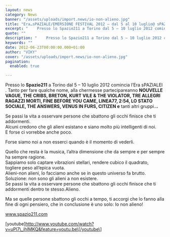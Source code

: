 ```yaml
---
layout: news
category: News
banner: "/assets/uploads/import.news/io-non-alieno.jpg"
title: "Era…sPAZIALE/EMERSIONE FESTIVAL 2012 – dal 5 al 10 luglio@ sPAZIO211, Torino"
excerpt: "    Presso lo Spazio211 a Torino dal 5 – 10 luglio 2012 comincia l’Era sPAZIALEl . Tanto per fare qualche nome, alla chermesse partecipareanno NOUVELLE VAGUE, THE CRIBS, BRETON, KURT VILE & THE VIOLATOR, TRE ALLEGRI RAGAZZI MORTI, FINE BEFORE YOU CAME, LINEA77, 2:54, LO STATO SOCIALE, THE ANSWERS, VENUS IN FURS, CITIZEN e [&hellip"
quote: ""
description: "    Presso lo Spazio211 a Torino dal 5 – 10 luglio 2012 comincia l’Era sPAZIALEl . Tanto per fare qualche nome, alla chermesse partecipareanno NOUVELLE VAGUE, THE CRIBS, BRETON, KURT VILE & THE VIOLATOR, TRE ALLEGRI RAGAZZI MORTI, FINE BEFORE YOU CAME, LINEA77, 2:54, LO STATO SOCIALE, THE ANSWERS, VENUS IN FURS, CITIZEN e [&hellip"
keywords: ""
date: 2012-06-23T00:00:00.000+01:00
author: "VIKY"
cover: "/assets/uploads/import.news/io-non-alieno.jpg"
pagination:
  enabled: true

---
```


Presso lo **Spazio211** a Torino dal 5 – 10 luglio 2012 comincia l’Era sPAZIALEl . Tanto per fare qualche nome, alla chermesse partecipareanno **NOUVELLE VAGUE, THE CRIBS, BRETON, KURT VILE & THE VIOLATOR, TRE ALLEGRI RAGAZZI MORTI, FINE BEFORE YOU CAME, LINEA77, 2:54, LO STATO SOCIALE, THE ANSWERS, VENUS IN FURS, CITIZEN e** tanti altri gruppi.**..**

Se passi la vita a osservare persone che sbattono gli occhi finisce che ti addormenti.  
Alcuni credono che gli alieni esistano e siano molto più intelligenti di noi.  
E forse ci vorrebbe anche poco.

Forse siamo noi a non esserci quando è il momento di vederli.

Quello che resta è la musica, l’altra dimensione che da sempre e per sempre ha sempre ragione.  
Sappiamo solo captare vibrazioni stellari, rendere cubico il quadrato, togliere peso all’epica vuota.  
Alieni-non alieni, lo facciamo anche se in questo universo fa brutto.  
Soluzione: non sono gli alieni a non esistere.  
Se passi la vita a osservare persone che sbattono gli occhi finisce che ti addormenti dentro te stesso.Alieno.

Ma se quelle persone sbattono gli occhi a tempo, ti accorgi che lo fanno alla fine di ogni pensiero, che in conclusione è uno solo: Io non alieno!

www.spazio211.com

\[youtube\]http://www.youtube.com/watch?v=uPl7\_ihlMKQ&feature=youtu.be\[/youtube\]